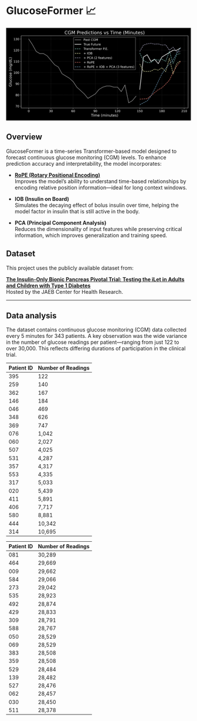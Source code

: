 # GlucoseFormer 📈


![Model Forecast Comparison](sample_27_forecast_dark.png)

## Overview

GlucoseFormer is a time-series Transformer-based model designed to forecast continuous glucose monitoring (CGM) levels. To enhance prediction accuracy and interpretability, the model incorporates:

- **[RoPE (Rotary Positional Encoding)](https://arxiv.org/abs/2104.09864)**  
  Improves the model’s ability to understand time-based relationships by encoding relative position information—ideal for long context windows.

- **IOB (Insulin on Board)**  
  Simulates the decaying effect of bolus insulin over time, helping the model factor in insulin that is still active in the body.

- **PCA (Principal Component Analysis)**  
  Reduces the dimensionality of input features while preserving critical information, which improves generalization and training speed.

## Dataset

This project uses the publicly available dataset from:

**[The Insulin-Only Bionic Pancreas Pivotal Trial: Testing the iLet in Adults and Children with Type 1 Diabetes](https://public.jaeb.org/datasets/diabetes)**  
Hosted by the JAEB Center for Health Research.

---

## Data analysis

The dataset contains continuous glucose monitoring (CGM) data collected every 5 minutes for 343 patients. A key observation was the wide variance in the number of glucose readings per patient—ranging from just 122 to over 30,000. This reflects differing durations of participation in the clinical trial.

| Patient ID | Number of Readings |
| ---------- | ------------------ |
| 395        | 122                |
| 259        | 140                |
| 362        | 167                |
| 146        | 184                |
| 046        | 469                |
| 348        | 626                |
| 369        | 747                |
| 076        | 1,042              |
| 060        | 2,027              |
| 507        | 4,025              |
| 531        | 4,287              |
| 357        | 4,317              |
| 553        | 4,335              |
| 317        | 5,033              |
| 020        | 5,439              |
| 411        | 5,891              |
| 406        | 7,717              |
| 580        | 8,881              |
| 444        | 10,342             |
| 314        | 10,695             |


| Patient ID | Number of Readings |
| ---------- | ------------------ |
| 081        | 30,289             |
| 464        | 29,669             |
| 009        | 29,662             |
| 584        | 29,066             |
| 273        | 29,042             |
| 535        | 28,923             |
| 492        | 28,874             |
| 429        | 28,833             |
| 309        | 28,791             |
| 588        | 28,767             |
| 050        | 28,529             |
| 069        | 28,529             |
| 383        | 28,508             |
| 359        | 28,508             |
| 529        | 28,484             |
| 139        | 28,482             |
| 527        | 28,476             |
| 062        | 28,457             |
| 030        | 28,450             |
| 511        | 28,378             |

